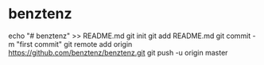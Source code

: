 # benztenz
echo "# benztenz" >> README.md
git init
git add README.md
git commit -m "first commit"
git remote add origin https://github.com/benztenz/benztenz.git
git push -u origin master
